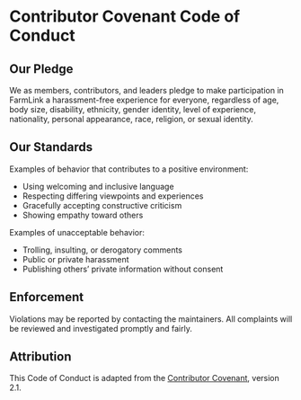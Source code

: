 # Contributor Covenant Code of Conduct

## Our Pledge
We as members, contributors, and leaders pledge to make participation in FarmLink a harassment-free experience for everyone, regardless of age, body size, disability, ethnicity, gender identity, level of experience, nationality, personal appearance, race, religion, or sexual identity.

## Our Standards
Examples of behavior that contributes to a positive environment:
- Using welcoming and inclusive language
- Respecting differing viewpoints and experiences
- Gracefully accepting constructive criticism
- Showing empathy toward others

Examples of unacceptable behavior:
- Trolling, insulting, or derogatory comments
- Public or private harassment
- Publishing others’ private information without consent

## Enforcement
Violations may be reported by contacting the maintainers. All complaints will be reviewed and investigated promptly and fairly.

## Attribution
This Code of Conduct is adapted from the [Contributor Covenant](https://www.contributor-covenant.org), version 2.1.
